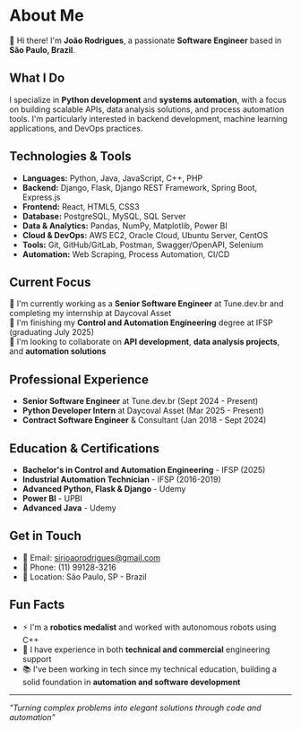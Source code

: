 # About Me

👋 Hi there! I'm **João Rodrigues**, a passionate **Software Engineer** based in **São Paulo, Brazil**.

## What I Do
I specialize in **Python development** and **systems automation**, with a focus on building scalable APIs, data analysis solutions, and process automation tools. I'm particularly interested in backend development, machine learning applications, and DevOps practices.

## Technologies & Tools
- **Languages:** Python, Java, JavaScript, C++, PHP
- **Backend:** Django, Flask, Django REST Framework, Spring Boot, Express.js
- **Frontend:** React, HTML5, CSS3
- **Database:** PostgreSQL, MySQL, SQL Server
- **Data & Analytics:** Pandas, NumPy, Matplotlib, Power BI
- **Cloud & DevOps:** AWS EC2, Oracle Cloud, Ubuntu Server, CentOS
- **Tools:** Git, GitHub/GitLab, Postman, Swagger/OpenAPI, Selenium
- **Automation:** Web Scraping, Process Automation, CI/CD

## Current Focus
🔭 I'm currently working as a **Senior Software Engineer** at Tune.dev.br and completing my internship at Daycoval Asset  
🌱 I'm finishing my **Control and Automation Engineering** degree at IFSP (graduating July 2025)  
👯 I'm looking to collaborate on **API development**, **data analysis projects**, and **automation solutions**  

## Professional Experience
- **Senior Software Engineer** at Tune.dev.br (Sept 2024 - Present)
- **Python Developer Intern** at Daycoval Asset (Mar 2025 - Present)
- **Contract Software Engineer** & Consultant (Jan 2018 - Sept 2024)

## Education & Certifications
- **Bachelor's in Control and Automation Engineering** - IFSP (2025)
- **Industrial Automation Technician** - IFSP (2016-2019)
- **Advanced Python, Flask & Django** - Udemy
- **Power BI** - UPBI
- **Advanced Java** - Udemy

## Get in Touch
- 📧 Email: sirjoaorodrigues@gmail.com
- 📱 Phone: (11) 99128-3216
- 📍 Location: São Paulo, SP - Brazil

## Fun Facts
- ⚡ I'm a **robotics medalist** and worked with autonomous robots using C++
- 🎯 I have experience in both **technical and commercial** engineering support
- 📚 I've been working in tech since my technical education, building a solid foundation in **automation and software development**

---

*"Turning complex problems into elegant solutions through code and automation"*
